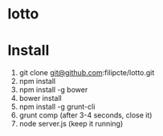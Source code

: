 lotto
=====

# Install

1. git clone git@github.com:filipcte/lotto.git
2. npm install
3. npm install -g bower
4. bower install
5. npm install -g grunt-cli
6. grunt comp (after 3-4 seconds, close it)
7. node server.js (keep it running)
